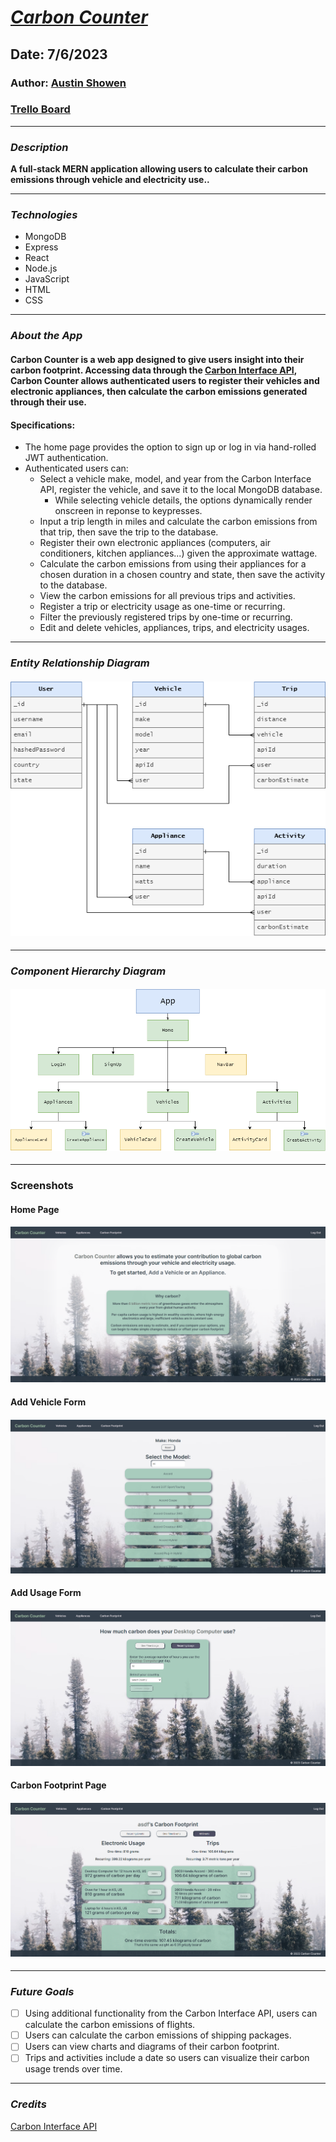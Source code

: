 # **_[Carbon Counter](https://carbon-counter.vercel.app)_**

## Date: 7/6/2023

### Author: [Austin Showen](https://github.com/austin-showen)

### [Trello Board](https://trello.com/b/aU2H0Ynd/carbon-counter)

---

### **_Description_**

**A full-stack MERN application allowing users to calculate their carbon emissions through vehicle and electricity use..**

---

### **_Technologies_**

- MongoDB
- Express
- React
- Node.js
- JavaScript
- HTML
- CSS

---

### **_About the App_**

#### Carbon Counter is a web app designed to give users insight into their carbon footprint. Accessing data through the [Carbon Interface API](https://docs.carboninterface.com/#/), Carbon Counter allows authenticated users to register their vehicles and electronic appliances, then calculate the carbon emissions generated through their use.

#### Specifications:

- The home page provides the option to sign up or log in via hand-rolled JWT authentication.
- Authenticated users can:
    - Select a vehicle make, model, and year from the Carbon Interface API, register the vehicle, and save it to the local MongoDB database.
         - While selecting vehicle details, the options dynamically render onscreen in reponse to keypresses.
    - Input a trip length in miles and calculate the carbon emissions from that trip, then save the trip to the database.
    - Register their own electronic appliances (computers, air conditioners, kitchen appliances...) given the approximate wattage.
    - Calculate the carbon emissions from using their appliances for a chosen duration in a chosen country and state, then save the activity to the database.
    - View the carbon emissions for all previous trips and activities.
    - Register a trip or electricity usage as one-time or recurring.
    - Filter the previously registered trips by one-time or recurring.
    - Edit and delete vehicles, appliances, trips, and electricity usages.

---

### **_Entity Relationship Diagram_**

#### ![Entity Relationship Diagram](assets/entity_relationship_diagram.png)

---

### **_Component Hierarchy Diagram_**

#### ![Component Hierarchy Diagram](assets/component_hierarchy_diagram.png)

---

### Screenshots

#### Home Page
#### ![Home Page Screenshot](assets/homepage.png)

#### Add Vehicle Form
#### ![Add Vehicle Form Screenshot](assets/addvehicle.png)

#### Add Usage Form
#### ![Add Usage Form Screenshot](assets/addusage.png)

#### Carbon Footprint Page
#### ![Carbon Footprint Page Screenshot](assets/footprint.png)

---

### **_Future Goals_**

- [ ] Using additional functionality from the Carbon Interface API, users can calculate the carbon emissions of flights.
- [ ] Users can calculate the carbon emissions of shipping packages.
- [ ] Users can view charts and diagrams of their carbon footprint.
- [ ] Trips and activities include a date so users can visualize their carbon usage trends over time.

---

### **_Credits_**

[Carbon Interface API](https://docs.carboninterface.com/#/)
